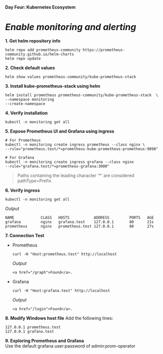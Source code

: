 **Day Four: Kubernetes Ecosystem**
# *Enable monitoring and alerting*

**1. Get helm repository info**
```
helm repo add prometheus-community https://prometheus-community.github.io/helm-charts
helm repo update
```
**2. Check default values**
```
helm show values prometheus-community/kube-prometheus-stack 
```
**3. Install kube-prometheus-stack using helm**
```
helm install prometheus prometheus-community/kube-prometheus-stack  \
--namespace monitoring 
--create-namespace 
```
**4. Verify installation**
```
kubectl -n monitoring get all
```
**5. Expose Prometheus UI and Grafana using ingress**
```
# For Prometheus
kubectl -n monitoring create ingress prometheus --class nginx \
--rule="prometheus.test/*=prometheus-kube-prometheus-prometheus:9090"

# For Grafana
kubectl -n monitoring create ingress grafana --class nginx 
--rule="grafana.test/*=prometheus-grafana:3000"
```

> Paths containing the leading character '*' are considered pathType=Prefix

**6. Verify ingress**
```
kubectl -n monitoring get all
```
*Output*
```
NAME            CLASS	HOSTS	        ADDRESS         PORTS   AGE
grafana         nginx	grafana.test	127.0.0.1       80      21s
prometheus      nginx   prometheus.test	127.0.0.1       80      27s
```
**7. Connection Test**
* Prometheus
  ```
  curl -H "Host:prometheus.test" http://localhost
  ```
  *Output*
  ```
  <a href="/graph">Found</a>.
  ```
* Grafana
  ```
  curl -H "Host:grafana.test" http://localhost
  ```
  *Output*
  ```
  <a href="/login">Found</a>.
  ```
**8. Modify Windows host file**
Add the following lines:
```
127.0.0.1 prometheus.test
127.0.0.1 grafana.test
```
**9. Exploring Prometheus and Grafana**  
Use the default grafana user:password of admin:prom-operator